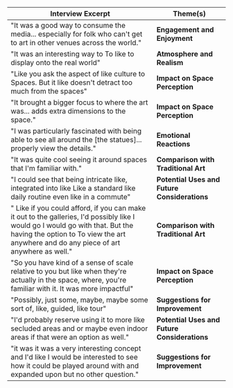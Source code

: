 
| Interview Excerpt                                                                                                                                                                                                        | Theme(s)                                     |
| ------------------------------------------------------------------------------------------------------------------------------------------------------------------------------------------------------------------------ | -------------------------------------------- |
| "It was a good way to consume the media... especially for folk who can't get to art in other venues across the world."                                                                                                   | **Engagement and Enjoyment**                 |
| "It was an interesting way to To like to display onto the real world"                                                                                                                                                    | **Atmosphere and Realism**                   |
| "Like you ask the aspect of like culture to Spaces. But it like doesn't detract too much from the spaces"                                                                                                                | **Impact on Space Perception**               |
| "It brought a bigger focus to where the art was... adds extra dimensions to the space."                                                                                                                                  | **Impact on Space Perception**               |
| "I was particularly fascinated with being able to see all around the [the statues]... properly view the details."                                                                                                        | **Emotional Reactions**                      |
| "It was quite cool seeing it around spaces that I'm familiar with."                                                                                                                                                      | **Comparison with Traditional Art**          |
| "I could see that being intricate like, integrated into like Like a standard like daily routine even like in a commute"                                                                                                  | **Potential Uses and Future Considerations** |
| " Like if you could afford, if you can make it out to the galleries, I'd possibly like I would go I would go with that. But the having the option to To view the art anywhere and do any piece of art anywhere as well." | **Comparison with Traditional Art**          |
| "So you have kind of a sense of scale relative to you but like when they're actually in the space, where, you're familiar with it. It was more impactful"                                                                | **Impact on Space Perception**               |
| "Possibly, just some, maybe, maybe some sort of, like, guided, like tour"                                                                                                                                                | **Suggestions for Improvement**              |
| "I'd probably reserve using it to more like secluded areas and or maybe even indoor areas if that were an option as well."                                                                                               | **Potential Uses and Future Considerations** |
| "it was it was a very interesting concept and I'd like I would be interested to see how it could be played around with and expanded upon but no other question."                                                         | **Suggestions for Improvement**              |
